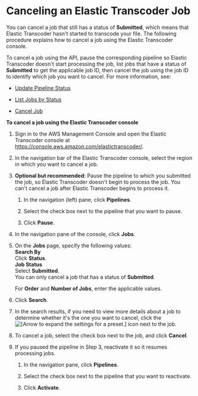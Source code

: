 # Canceling an Elastic Transcoder Job<a name="canceling-a-job"></a>

You can cancel a job that still has a status of **Submitted**, which means that Elastic Transcoder hasn't started to transcode your file\. The following procedure explains how to cancel a job using the Elastic Transcoder console\. 

To cancel a job using the API, pause the corresponding pipeline so Elastic Transcoder doesn't start processing the job, list jobs that have a status of **Submitted** to get the applicable job ID, then cancel the job using the job ID to identify which job you want to cancel\. For more information, see:

+ [Update Pipeline Status](update-pipeline-status.md)

+ [List Jobs by Status](list-jobs-by-status.md)

+ [Cancel Job](cancel-job.md)

**To cancel a job using the Elastic Transcoder console**

1. Sign in to the AWS Management Console and open the Elastic Transcoder console at [https://console\.aws\.amazon\.com/elastictranscoder/](https://console.aws.amazon.com/elastictranscoder/)\.

1. In the navigation bar of the Elastic Transcoder console, select the region in which you want to cancel a job\.

1. **Optional but recommended:** Pause the pipeline to which you submitted the job, so Elastic Transcoder doesn't begin to process the job\. You can't cancel a job after Elastic Transcoder begins to process it\.

   1. In the navigation \(left\) pane, click **Pipelines**\.

   1. Select the check box next to the pipeline that you want to pause\.

   1. Click **Pause**\.

1. In the navigation pane of the console, click **Jobs**\.

1. On the **Jobs** page, specify the following values:  
**Search By**  
Click **Status**\.  
**Job Status**  
Select **Submitted**\.  
You can only cancel a job that has a status of **Submitted**\.

   For **Order** and **Number of Jobs**, enter the applicable values\.

1. Click **Search**\.

1. In the search results, if you need to view more details about a job to determine whether it's the one you want to cancel, click the ![\[Arrow to expand the settings for a preset.\]](http://docs.aws.amazon.com/elastictranscoder/latest/developerguide/images/magnifying-glass-icon.png) icon next to the job\.

1. To cancel a job, select the check box next to the job, and click **Cancel**\.

1. If you paused the pipeline in Step 3, reactivate it so it resumes processing jobs\.

   1. In the navigation pane, click **Pipelines**\.

   1. Select the check box next to the pipeline that you want to reactivate\.

   1. Click **Activate**\.
